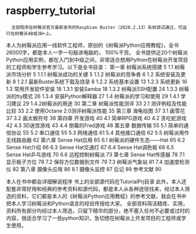 # raspberry_tutorial

      全部程序在树莓派官方最新发布的Raspbian Buster（2020.2.13）系统调试通过，可运行在树莓派4B或3B+上。
本人为树莓派应用一线软件工程师，原创的《树莓派Python应用教程》，全书26000字，都是本人一字一句敲进电脑的， 100%干货。
全书提供近20个树莓派Python应用实例，都在入门到中级之间，非常适合想用Python在树莓派开发项目的工程师和学生参考学习。以下是全书目录：
第一章	树莓派系统搭建	5
1.1 树莓派市场分析	5
1.1.1 树莓派成功的关键	5
1.1.2  树莓派的竞争者	6
1.2 系统安装及更新	8
1.2.1 最新Buster系统下载及烧录	8
1.2.2 系统基本设置	13
1.2.3 系统更新	16
1.3 常用开发软件安装	18
1.3.1 安装Samba	18
1.3.2 树莓派SSH配置	24
1.3.3 树莓派的tty模式	26
1.3.4 安装Python解释器	27
1.4 树莓派的学习和使用	29
1.4.1 学习建议	29
1.4.2树莓派的用途	30
第二章	树莓派性能测评	33
2.1 测评例程及性能比较	33
2.2 使用Octane 2.0测评树莓派性能	35
第三章	海龟绘图	37
3.1 画雪花	37
3.2 画太极符号	38
第四章	开发游戏	40
4.1 简单RPG游戏	40
4.2 贪吃蛇游戏	42
4.3 3D迷宫游戏	43
4.4 倒霉的Fred游戏	48
第五章	数据传输	55
5.1 简单的通信协议	55
5.2 串口通信	55
5.3 网络通信	61
5.4 其他接口通信	62
5.5 树莓派用作无线路由器	62
第六章	Sense Hat应用	65
6.1 树莓派的硬件生态——Hat	65
6.2 Sense Hat介绍	66
6.3 Sense Hat交通灯	67
6.4 Sense Hat调色板	68
6.5 Sense Hat乒乓游戏	70
6.6 远程控制树莓派	73
第七章	Sense Hat传感器	78
7.1 显示板子方位	78
7.2 保存方位数据到文件	79
7.3 树莓派气象站	81
7.4 加速度检测仪	82
第八章 摄像头应用	86
8.1 摄像头监控	87
后记	89
参考文献	90
   

 
本人在书中都会详细解说程序
书上的全部源代码在TutorialPrj目录
此外，本人还配套非常好用和经典的参考资料和源代码，都是本人从各种途径找来，经过本人筛选的资料，它们都是本人的《树莓派Python应用教程》的参考文献，我会在书中把本人学习树莓派和Python语言的经验传授给大家。
全部资料简洁精炼、实用，资料所有部分均经过本人筛选，只留下精华的部分，绝不塞入任何不必要或过时的内容，很适合学习了一些python知识，急切想在树莓派上开发项目的工程师或学生使用。
